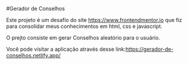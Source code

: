 #Gerador de Conselhos

Este projeto é um desafio do site https://www.frontendmentor.io que fiz
para consolidar meus conhecimentos em html, css e javascript.

O prejto consiste em gerar Conselhos aleatório para o usuário.

Você pode visitar a aplicação através desse link:https://gerador-de-conselhos.netlify.app/

